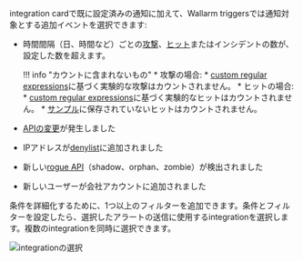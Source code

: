 integration cardで既に設定済みの通知に加えて、Wallarm triggersでは通知対象とする追加イベントを選択できます:

* 時間間隔（日、時間など）ごとの[攻撃](../../../glossary-en.md#attack)、[ヒット](../../../glossary-en.md#hit)またはインシデントの数が、設定した数を超えます。

    !!! info "カウントに含まれないもの"
        * 攻撃の場合:
            * [custom regular expressions](../../../user-guides/rules/regex-rule.md)に基づく実験的な攻撃はカウントされません。
        * ヒットの場合:
            * [custom regular expressions](../../../user-guides/rules/regex-rule.md)に基づく実験的なヒットはカウントされません。
            * [サンプル](../../events/grouping-sampling.md#sampling-of-hits)に保存されていないヒットはカウントされません。

* [APIの変更](../../../api-discovery/track-changes.md)が発生しました
* IPアドレスが[denylist](../../../user-guides/ip-lists/overview.md)に追加されました
* 新しい[rogue API](../../../api-discovery/rogue-api.md)（shadow、orphan、zombie）が検出されました
* 新しいユーザーが会社アカウントに追加されました

条件を詳細化するために、1つ以上のフィルターを追加できます。条件とフィルターを設定したら、選択したアラートの送信に使用するintegrationを選択します。複数のintegrationを同時に選択できます。

![integrationの選択](../../../images/user-guides/triggers/select-integration.png)